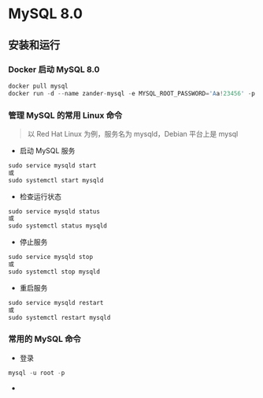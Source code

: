 # MySQL 8.0
## 安装和运行
### Docker 启动 MySQL 8.0
```s
docker pull mysql
docker run -d --name zander-mysql -e MYSQL_ROOT_PASSWORD='Aa!23456' -p 3306:3306 -v ~/code/Docker/zander-mysql:/var/lib/mysql mysql
```

### 管理 MySQL 的常用 Linux 命令
>以 Red Hat Linux 为例，服务名为 mysqld，Debian 平台上是 mysql

- 启动 MySQL 服务

```s
sudo service mysqld start
或
sudo systemctl start mysqld
```

- 检查运行状态

```s
sudo service mysqld status
或
sudo systemctl status mysqld
```

- 停止服务

```s
sudo service mysqld stop
或
sudo systemctl stop mysqld
```

- 重启服务

```s
sudo service mysqld restart
或
sudo systemctl restart mysqld
```

### 常用的 MySQL 命令
- 登录

```s
mysql -u root -p
```

- 